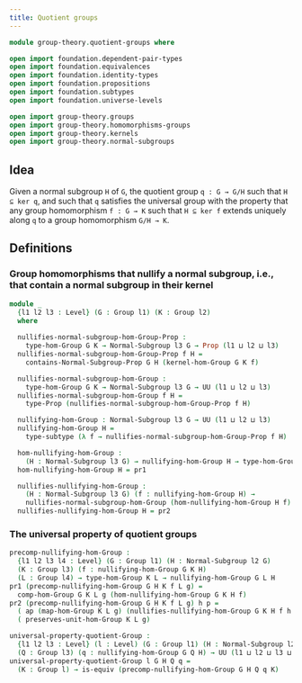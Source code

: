 ```yaml
---
title: Quotient groups
---
```


```agda
module group-theory.quotient-groups where

open import foundation.dependent-pair-types
open import foundation.equivalences
open import foundation.identity-types
open import foundation.propositions
open import foundation.subtypes
open import foundation.universe-levels

open import group-theory.groups
open import group-theory.homomorphisms-groups
open import group-theory.kernels
open import group-theory.normal-subgroups
```

## Idea

Given a normal subgroup `H` of `G`, the quotient group `q : G → G/H` such that `H ⊆ ker q`, and such that `q` satisfies the universal group with the property that any group homomorphism `f : G → K` such that `H ⊆ ker f` extends uniquely along `q` to a group homomorphism `G/H → K`.

## Definitions

### Group homomorphisms that nullify a normal subgroup, i.e., that contain a normal subgroup in their kernel

```agda
module _
  {l1 l2 l3 : Level} (G : Group l1) (K : Group l2)
  where
  
  nullifies-normal-subgroup-hom-Group-Prop :
    type-hom-Group G K → Normal-Subgroup l3 G → Prop (l1 ⊔ l2 ⊔ l3)
  nullifies-normal-subgroup-hom-Group-Prop f H =
    contains-Normal-Subgroup-Prop G H (kernel-hom-Group G K f)

  nullifies-normal-subgroup-hom-Group :
    type-hom-Group G K → Normal-Subgroup l3 G → UU (l1 ⊔ l2 ⊔ l3)
  nullifies-normal-subgroup-hom-Group f H =
    type-Prop (nullifies-normal-subgroup-hom-Group-Prop f H)

  nullifying-hom-Group : Normal-Subgroup l3 G → UU (l1 ⊔ l2 ⊔ l3)
  nullifying-hom-Group H =
    type-subtype (λ f → nullifies-normal-subgroup-hom-Group-Prop f H)

  hom-nullifying-hom-Group :
    (H : Normal-Subgroup l3 G) → nullifying-hom-Group H → type-hom-Group G K
  hom-nullifying-hom-Group H = pr1

  nullifies-nullifying-hom-Group :
    (H : Normal-Subgroup l3 G) (f : nullifying-hom-Group H) →
    nullifies-normal-subgroup-hom-Group (hom-nullifying-hom-Group H f) H
  nullifies-nullifying-hom-Group H = pr2
```

### The universal property of quotient groups

```agda
precomp-nullifying-hom-Group :
  {l1 l2 l3 l4 : Level} (G : Group l1) (H : Normal-Subgroup l2 G)
  (K : Group l3) (f : nullifying-hom-Group G K H)
  (L : Group l4) → type-hom-Group K L → nullifying-hom-Group G L H
pr1 (precomp-nullifying-hom-Group G H K f L g) =
  comp-hom-Group G K L g (hom-nullifying-hom-Group G K H f)
pr2 (precomp-nullifying-hom-Group G H K f L g) h p =
  ( ap (map-hom-Group K L g) (nullifies-nullifying-hom-Group G K H f h p)) ∙
  ( preserves-unit-hom-Group K L g)

universal-property-quotient-Group :
  {l1 l2 l3 : Level} (l : Level) (G : Group l1) (H : Normal-Subgroup l2 G)
  (Q : Group l3) (q : nullifying-hom-Group G Q H) → UU (l1 ⊔ l2 ⊔ l3 ⊔ lsuc l)
universal-property-quotient-Group l G H Q q =
  (K : Group l) → is-equiv (precomp-nullifying-hom-Group G H Q q K)
```
